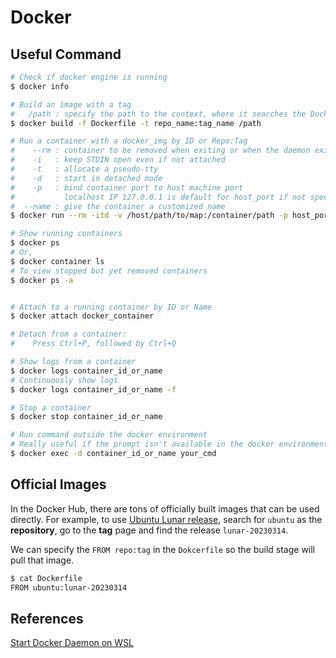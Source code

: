 # Docker

## Useful Command

```sh
# Check if docker engine is running
$ docker info

# Build an image with a tag
#   /path : specify the path to the context, where it searches the Dockerfile
$ docker build -f Dockerfile -t repo_name:tag_name /path

# Run a container with a docker_img by ID or Repo:Tag
#    --rm : container to be removed when exiting or when the daemon exits
#    -i   : keep STDIN open even if not attached
#    -t   : allocate a pseudo-tty
#    -d   : start in detached mode
#    -p   : bind container port to host machine port
#           localhost IP 127.0.0.1 is default for host_port if not specified
#  --name : give the container a customized name
$ docker run --rm -itd -v /host/path/to/map:/container/path -p host_port:container_port --name given_container_name docker_img

# Show running containers
$ docker ps
# Or,
$ docker container ls
# To view stopped but yet removed containers
$ docker ps -a


# Attach to a running container by ID or Name
$ docker attach docker_container

# Detach from a container:
#    Press Ctrl+P, followed by Ctrl+Q

# Show logs from a container
$ docker logs container_id_or_name
# Continuously show logs
$ docker logs container_id_or_name -f

# Stop a container
$ docker stop container_id_or_name

# Run command outside the docker environment
# Really useful if the prompt isn't available in the docker environment
$ docker exec -d container_id_or_name your_cmd
```

## Official Images

In the Docker Hub, there are tons of officially built images that can be used directly. For example, to use [Ubuntu Lunar release](https://hub.docker.com/_/ubuntu/tags), search for `ubuntu` as the **repository**, go to the **tag** page and find the release `lunar-20230314`. 

We can specify the `FROM repo:tag` in the `Dokcerfile` so the build stage will pull that image.

```sh
$ cat Dockerfile
FROM ubuntu:lunar-20230314
```

## References

[Start Docker Daemon on WSL](https://blog.nillsf.com/index.php/2020/06/29/how-to-automatically-start-the-docker-daemon-on-wsl2/)
